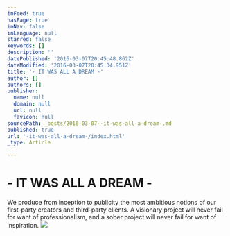 ```yaml
---
inFeed: true
hasPage: true
inNav: false
inLanguage: null
starred: false
keywords: []
description: ''
datePublished: '2016-03-07T20:45:48.862Z'
dateModified: '2016-03-07T20:45:34.951Z'
title: '- IT WAS ALL A DREAM -'
author: []
authors: []
publisher:
  name: null
  domain: null
  url: null
  favicon: null
sourcePath: _posts/2016-03-07--it-was-all-a-dream-.md
published: true
url: '-it-was-all-a-dream-/index.html'
_type: Article

---
```

# - IT WAS ALL A DREAM -

We produce from inception to publicity the most ambitious notions of our first-party creators and third-party clients. A visionary project will never fail for want of professionalism, and a sober project will never fail for want of inspiration.
![](https://the-grid-user-content.s3-us-west-2.amazonaws.com/84adc044-6264-42a1-8722-4f37b0867fb7.jpg)